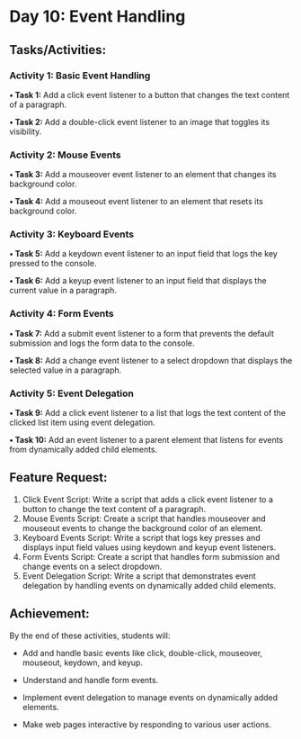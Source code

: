 # Day 10: Event Handling

## Tasks/Activities:

### Activity 1: Basic Event Handling

**• Task 1:** Add a click event listener to a button that changes the text content of a paragraph.

**• Task 2:** Add a double-click event listener to an image that toggles its visibility.

### Activity 2: Mouse Events

**• Task 3:** Add a mouseover event listener to an element that changes its background color.

**• Task 4:** Add a mouseout event listener to an element that resets its background color.

### Activity 3: Keyboard Events

**• Task 5:** Add a keydown event listener to an input field that logs the key pressed to the console.

**• Task 6:** Add a keyup event listener to an input field that displays the current value in a paragraph.

### Activity 4: Form Events

**• Task 7:** Add a submit event listener to a form that prevents the default submission and logs the form data to the console.

**• Task 8:** Add a change event listener to a select dropdown that displays the selected value in a paragraph.

### Activity 5: Event Delegation

**• Task 9:** Add a click event listener to a list that logs the text content of the clicked list item using event delegation.

**• Task 10:** Add an event listener to a parent element that listens for events from dynamically added child elements.

## Feature Request:

1. Click Event Script: Write a script that adds a click event listener to a button to change the text content of a paragraph.
2. Mouse Events Script: Create a script that handles mouseover and mouseout events to change the background color of an element.
3. Keyboard Events Script: Write a script that logs key presses and displays input field values using keydown and keyup event listeners.
4. Form Events Script: Create a script that handles form submission and change events on a select dropdown.
5. Event Delegation Script: Write a script that demonstrates event delegation by handling events on dynamically added child elements.

## Achievement:

By the end of these activities, students will:

- Add and handle basic events like click, double-click, mouseover, mouseout, keydown, and keyup.

- Understand and handle form events.

- Implement event delegation to manage events on dynamically added elements.

- Make web pages interactive by responding to various user actions.
